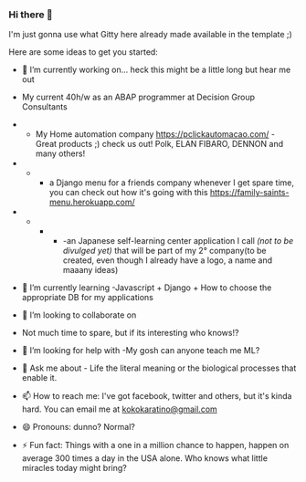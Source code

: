 ### Hi there 👋

 I'm just gonna use what Gitty here already made available in the template ;)
 

Here are some ideas to get you started:

- 🔭 I’m currently working on... heck this might be a little long but hear me out
- My current 40h/w as an ABAP programmer at Decision Group Consultants
- - My Home automation company https://pclickautomacao.com/ - Great products ;) check us out! Polk, ELAN FIBARO, DENNON and many others! 
- - - a Django menu for a friends company whenever I get spare time, you can check out how it's going with this <link>https://family-saints-menu.herokuapp.com/</link>
- - - - -an Japanese self-learning center application I call *(not to be divulged yet)* that will be part of my 2° company(to be created, even though I already have a logo, a name and maaany ideas)

- 🌱 I’m currently learning -Javascript + Django + How to choose the appropriate DB for my applications 

- 👯 I’m looking to collaborate on
- Not much time to spare, but if its interesting who knows!?

- 🤔 I’m looking for help with -My gosh can anyone teach me ML?

- 💬 Ask me about - Life the literal meaning or the biological processes that enable it. 

- 📫 How to reach me: I've got facebook, twitter and others, but it's kinda hard. You can email me at kokokaratino@gmail.com

- 😄 Pronouns: dunno? Normal? 

- ⚡ Fun fact: Things with a one in a million chance to happen, happen on average 300 times a day in the USA alone. Who knows what little miracles today might bring?
